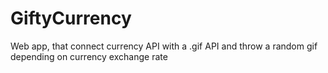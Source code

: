 # GiftyCurrency
Web app, that connect currency API with a .gif API and throw a random gif depending on currency exchange rate
